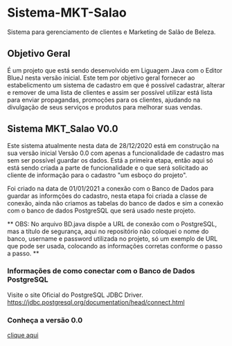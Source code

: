# Sistema-MKT-Salao
Sistema para gerenciamento de clientes e Marketing de Salão de Beleza.

## Objetivo Geral
É um projeto que está sendo desenvolvido em Liguagem Java com o Editor BlueJ nesta versão inicial. 
Este tem por objetivo geral fornecer ao estabelicmento um sistema de cadastro em que é possível cadastrar, alterar e 
remover de uma lista de clientes e assim ser possível utilizar está lista para enviar propagandas, promoções para os 
clientes, ajudando na divulgação de seus serviços e produtos para melhorar suas vendas.

## Sistema MKT_Salao V0.0
Este sistema atualmente nesta data de 28/12/2020 está em construção na sua versão inicial Versão 0.0 com apenas a 
funcionalidade de cadastro mas sem ser possível guardar os dados. Está a primeira etapa, então aqui só está sendo 
criada a parte de funcionalidade e o que será solicitado ao cliente de informação para o cadastro "um esboço do projeto".

Foi criado na data de 01/01/2021 a conexão com o Banco de Dados para guardar as informções do cadastro, nesta etapa foi criada a classe de conexão, ainda não criamos as tabelas do banco de dados e sim a conexão com o banco de dados PostgreSQL que será usado neste projeto.

** OBS: No arquivo BD.java dispõe a URL de conexão com o PostgreSQL, mas a título de segurança, aqui no repositório não coloquei o nome do banco, username e password utilizada no projeto, só um exemplo de URL que pode ser usada, colocando as informações corretas conforme o passo a passo. **

### Informações de como conectar com o Banco de Dados PostgreSQL
Visite o site Oficial do PostgreSQL JDBC Driver.
https://jdbc.postgresql.org/documentation/head/connect.html

### Conheça a versão 0.0
[clique aqui](https://github.com/rafhaelom/Sistema-MKT-Salao/tree/main/Vers%C3%B5es/V0.0)
